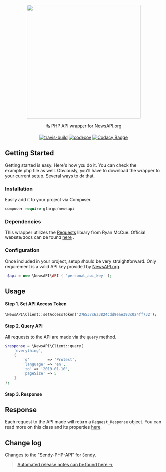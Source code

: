 <div align="center">

<img align="center" width="365" src="https://i.imgur.com/JvQ5Kd4.png" />

<p>🗞 PHP API wrapper for NewsAPI.org</p>



[![travis-build](https://img.shields.io/travis/GFargo/newsapi.svg?style=flat&logo=travis)](https://travis-ci.org/GFargo/newsapi)
[![codecov](https://codecov.io/gh/GFargo/newsapi/branch/master/graph/badge.svg)](https://codecov.io/gh/GFargo/newsapi)
[![Codacy Badge](https://api.codacy.com/project/badge/Grade/6f4ab131730644e5bb64abef86c75c08)](https://www.codacy.com/app/GFargo/newsapi?utm_source=github.com&amp;utm_medium=referral&amp;utm_content=GFargo/newsapi&amp;utm_campaign=Badge_Grade)

</div>

## Getting Started

Getting started is easy. Here's how you do it. You can check the example.php file as well. Obviously, you'll have to download the wrapper to your current setup. Several ways to do that.



### Installation

Easily add it to your project via Composer.

```php
composer require gfargo/newsapi
```



### Dependencies

This wrapper utilizes the [Requests](https://github.com/rmccue/requests) library from Ryan McCue.  Official website/docs can be found [here](http://requests.ryanmccue.info/)   .



### Configuration

Once included in your project, setup should be very straightforward.  Only requirement is a valid API key provided by [NewsAPI.org](NewsAPI.org/account/).

```php
 $api = new \NewsAPI\API ( 'personal_api_key' );
 ```



## Usage

#### Step 1. Set API Access Token 

```php
\NewsAPI\Client::setAccessToken('276537c6a3824cdd9eae393c024ff732');
```

#### Step 2. Query API

All requests to the API are made via the `query` method.   

```php
$response = \NewsAPI\Client::query( 
    'everything', 
    [
        'q'        => 'Protest',
        'language' => 'en',
        'to' => '2019-01-10',
        'pageSize' => 5
    ]
);
```

#### Step 3. Response

## Response

Each request to the API made will return a `Request_Response` object.  You can read more on this class and its properties [here](http://requests.ryanmccue.info/api/class-Requests_Response.html).

## Change log

Changes to the "Sendy-PHP-API" for Sendy.

> [Automated release notes can be found here →](https://github.com/gfargo/newsapi/releases)

